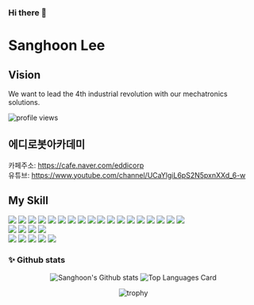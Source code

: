 ### Hi there 👋

# Sanghoon Lee
## Vision
We want to lead the 4th industrial revolution with our mechatronics solutions.

![profile views](https://komarev.com/ghpvc/?username=silenc3502&color=blue)  

## 에디로봇아카데미

카페주소: https://cafe.naver.com/eddicorp  
유튜브: https://www.youtube.com/channel/UCaYlgiL6pS2N5pxnXXd_6-w  

## My Skill

<div>

<img src="https://img.shields.io/badge/C-2496ED?style=for-the-badge&logo=C&logoColor=white"/>
<img src="https://img.shields.io/badge/C++-2496ED?style=for-the-badge&logo=C%2B%2B&logoColor=white"/>
<img src="https://img.shields.io/badge/Go-2496ED?style=for-the-badge&logo=Go&logoColor=white"/>
<img src="https://img.shields.io/badge/Rust-a80022?style=for-the-badge&logo=Rust&logoColor=white"/>
<img src="https://img.shields.io/badge/Verilog-000000?style=for-the-badge&logo=Verilog&logoColor=white"/>
<img src="https://img.shields.io/badge/HLS-000000?style=for-the-badge&logo=HLS&logoColor=white"/>
<img src="https://img.shields.io/badge/JavaScript-f4d159?style=for-the-badge&logo=JavaScript&logoColor=white"/>
<img src="https://img.shields.io/badge/Firmware-000000?style=for-the-badge&logoColor=white"/>
<img src="https://img.shields.io/badge/Linux_Kernel-000000?style=for-the-badge&logo=Linux&logoColor=white"/>

<img src="https://img.shields.io/badge/Java-a80022?style=for-the-badge&logo=Java&logoColor=ffffff"/>
<img src="https://img.shields.io/badge/Kotlin-662a81?style=for-the-badge&logo=Kotlin&logoColor=ffffff"/>
<img src="https://img.shields.io/badge/Spring-6DB33F?style=for-the-badge&logo=Spring&logoColor=ffffff"/>
<img src="https://img.shields.io/badge/Spring Boot-f4d159?style=for-the-badge&logo=Spring Boot&logoColor=181717"/>
<img src="https://img.shields.io/badge/JPA-9916ec?style=for-the-badge&logo=JPA&logoColor=ffffff"/>
<img src="https://img.shields.io/badge/Python-3776AB?style=for-the-badge&logo=Python&logoColor=ffffff"/>
<img src="https://img.shields.io/badge/Vue.js-4FC08D?style=for-the-badge&logo=Vue.js&logoColor=ffffff"/>
<img src="https://img.shields.io/badge/Flutter-02569B?style=for-the-badge&logo=Flutter&logoColor=ffffff"/> 
<img src="https://img.shields.io/badge/MySQL-4479A1?style=for-the-badge&logo=MySQL&logoColor=ffffff"/>
<br/> 
<img src="https://img.shields.io/badge/Docker-2496ED?style=for-the-badge&logo=Docker&logoColor=ffffff"/>
<img src="https://img.shields.io/badge/Jupyter Notebook-F37626?style=for-the-badge&logo=Jupyter&logoColor=ffffff"/>
<img src="https://img.shields.io/badge/IntelliJ IDEA-000000?style=for-the-badge&logo=IntelliJ IDEA&logoColor=ffffff"/>
<img src="https://img.shields.io/badge/Android Studio-3DDC84?style=for-the-badge&logo=Android Studio&logoColor=ffffff"/>
<br/> 
<img src="https://img.shields.io/badge/GitHub-a3a3a3?style=for-the-badge&logo=GitHub&logoColor=181717"/>
<img src="https://img.shields.io/badge/GitKraken-179287?style=for-the-badge&logo=GitKraken&logoColor=ffffff"/>
<img src="https://img.shields.io/badge/GitHubDesktop-662a81?style=for-the-badge&logo=GitHub&logoColor=ffffff"/>
<img src="https://img.shields.io/badge/Notion-000000?style=for-the-badge&logo=Notion&logoColor=ffffff"/>
<img src="https://img.shields.io/badge/Slack-4A154B?style=for-the-badge&logo=Slack&logoColor=ffffff"/>
  
</div>

### ✨ Github stats

<div align="center">

![Sanghoon's Github stats](https://github-readme-stats.vercel.app/api?username=silenc3502&theme=chartreuse-dark&show_icons=true&count_private=true&include_all_commits=true)
![Top Languages Card](https://github-readme-stats.vercel.app/api/top-langs/?username=silenc3502&theme=chartreuse-dark)

![trophy](https://github-profile-trophy.vercel.app/?username=silenc3502&theme=gitdimmed&column=7)
  
</div>

<!--
**silenc3502/silenc3502** is a ✨ _special_ ✨ repository because its `README.md` (this file) appears on your GitHub profile.

Here are some ideas to get you started:

- 🔭 I’m currently working on ...
- 🌱 I’m currently learning ...
- 👯 I’m looking to collaborate on ...
- 🤔 I’m looking for help with ...
- 💬 Ask me about ...
- 📫 How to reach me: ...
- 😄 Pronouns: ...
- ⚡ Fun fact: ...
-->
